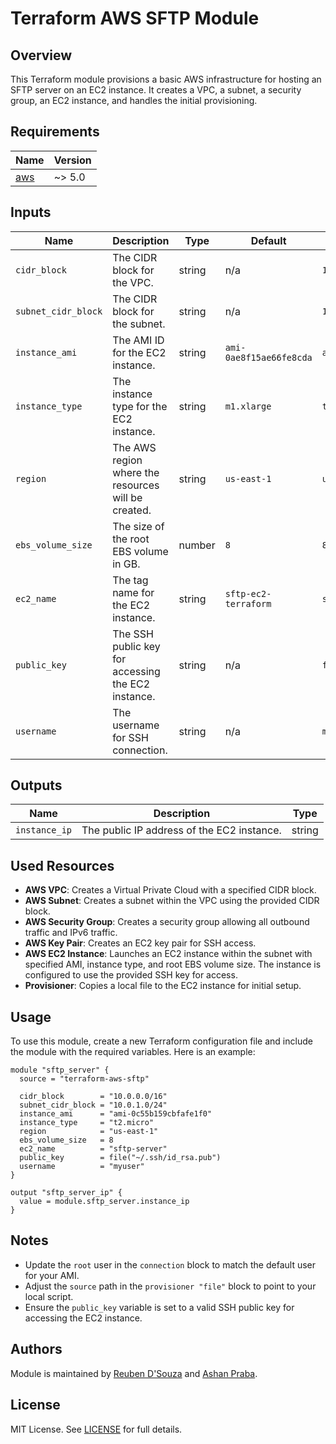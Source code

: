 # Terraform AWS SFTP Module

## Overview

This Terraform module provisions a basic AWS infrastructure for hosting an SFTP server on an EC2 instance. It creates a VPC, a subnet, a security group, an EC2 instance, and handles the initial provisioning.

## Requirements
  
| Name | Version |
|------|---------|
| <a name="provider_aws"></a> [aws](#provider\_aws) | ~> 5.0 |

## Inputs

| Name                | Description                                             | Type   | Default                          | Example                            |
|---------------------|---------------------------------------------------------|--------|----------------------------------|------------------------------------|
| `cidr_block`        | The CIDR block for the VPC.                            | string | n/a                              | `10.0.0.0/16`                      |
| `subnet_cidr_block` | The CIDR block for the subnet.                         | string | n/a                              | `10.0.1.0/24`                      |
| `instance_ami`      | The AMI ID for the EC2 instance.                       | string | `ami-0ae8f15ae66fe8cda`           | `ami-0c55b159cbfafe1f0`            |
| `instance_type`     | The instance type for the EC2 instance.                | string | `m1.xlarge`                       | `t2.micro`                         |
| `region`            | The AWS region where the resources will be created.    | string | `us-east-1`                       | `us-east-1`                        |
| `ebs_volume_size`   | The size of the root EBS volume in GB.                 | number | `8`                              | `8`                                |
| `ec2_name`          | The tag name for the EC2 instance.                     | string | `sftp-ec2-terraform`              | `sftp-server`                      |
| `public_key`        | The SSH public key for accessing the EC2 instance.     | string | n/a                              | `file("~/.ssh/id_rsa.pub")`        |
| `username`          | The username for SSH connection.                       | string | n/a                              | `myuser`                           |

## Outputs

| Name          | Description                                      | Type   |
|---------------|--------------------------------------------------|--------|
| `instance_ip` | The public IP address of the EC2 instance.      | string |

## Used Resources

- **AWS VPC**: Creates a Virtual Private Cloud with a specified CIDR block.
- **AWS Subnet**: Creates a subnet within the VPC using the provided CIDR block.
- **AWS Security Group**: Creates a security group allowing all outbound traffic and IPv6 traffic.
- **AWS Key Pair**: Creates an EC2 key pair for SSH access.
- **AWS EC2 Instance**: Launches an EC2 instance within the subnet with specified AMI, instance type, and root EBS volume size. The instance is configured to use the provided SSH key for access.
- **Provisioner**: Copies a local file to the EC2 instance for initial setup.

## Usage

To use this module, create a new Terraform configuration file and include the module with the required variables. Here is an example:
```hcl
module "sftp_server" {
  source = "terraform-aws-sftp"

  cidr_block        = "10.0.0.0/16"
  subnet_cidr_block = "10.0.1.0/24"
  instance_ami      = "ami-0c55b159cbfafe1f0"
  instance_type     = "t2.micro"
  region            = "us-east-1"
  ebs_volume_size   = 8
  ec2_name          = "sftp-server"
  public_key        = file("~/.ssh/id_rsa.pub")
  username          = "myuser"
}

output "sftp_server_ip" {
  value = module.sftp_server.instance_ip
}
```

## Notes

- Update the `root` user in the `connection` block to match the default user for your AMI.
- Adjust the `source` path in the `provisioner "file"` block to point to your local script.
- Ensure the `public_key` variable is set to a valid SSH public key for accessing the EC2 instance.


## Authors

Module is maintained by [Reuben D'Souza](https://github.com/reubenjds) and [Ashan Praba](https://github.com/apraba05).

## License

MIT License. See [LICENSE](https://github.com/hyperionpulse/terraform-aws-sftp/blob/main/LICENSE) for full details.

